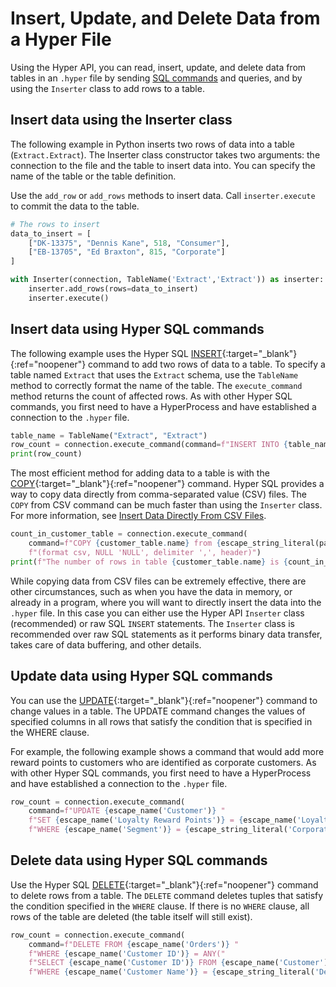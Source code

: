 # Insert, Update, and Delete Data from a Hyper File


Using the Hyper API, you can read, insert, update, and delete data from tables in an `.hyper` file by sending [SQL commands](../reference/sql/sql-commands.html) and queries, and by using the `Inserter` class to add rows to a table.


## Insert data using the Inserter class

The following example in Python inserts two rows of data into a table (`Extract.Extract`). The Inserter class constructor takes two arguments: the connection to the file and the table to insert data into. You can specify the name of the table or the table definition.

Use the `add_row` or `add_rows` methods to insert data. Call `inserter.execute` to commit the data to the table.

```python
# The rows to insert 
data_to_insert = [
    ["DK-13375", "Dennis Kane", 518, "Consumer"],
    ["EB-13705", "Ed Braxton", 815, "Corporate"]
]

with Inserter(connection, TableName('Extract','Extract')) as inserter:
    inserter.add_rows(rows=data_to_insert)
    inserter.execute()
```


## Insert data using Hyper SQL commands

The following example uses the Hyper SQL [INSERT](../reference/sql/sql-insert.html){:target="_blank"}{:ref="noopener"} command to add two rows of data to a table. To specify a table named `Extract` that uses the `Extract` schema, use the `TableName` method to correctly format the name of the table. The `execute_command` method returns the count of affected rows. As with other Hyper SQL commands, you first need to have a HyperProcess and have established a connection to the `.hyper` file.

```python
table_name = TableName("Extract", "Extract")
row_count = connection.execute_command(command=f"INSERT INTO {table_name} VALUES (A, 1), (B, 2)")
print(row_count)
```

The most efficient method for adding data to a table is with the [COPY](../reference/sql/sql-copy.html){:target="_blank"}{:ref="noopener"} command. Hyper SQL provides a way to copy data directly from comma-separated value (CSV) files. The `COPY` from CSV command can be much faster than using the `Inserter` class. For more information, see [Insert Data Directly From CSV Files]({{site.baseurl}}/docs/hyper_api_insert_csv.html).

```python
count_in_customer_table = connection.execute_command(
    command=f"COPY {customer_table.name} from {escape_string_literal(path_to_csv)} with "
    f"(format csv, NULL 'NULL', delimiter ',', header)")
print(f"The number of rows in table {customer_table.name} is {count_in_customer_table}.")
```

While copying data from CSV files can be extremely effective, there are other circumstances, such as when you have the data in memory, or already in a program, where you will want to directly insert the data into the `.hyper` file. In this case you can either use the Hyper API `Inserter` class (recommended) or raw SQL `INSERT` statements. The `Inserter` class is recommended over raw SQL statements as it performs binary data transfer, takes care of data buffering, and other details.


## Update data using Hyper SQL commands

You can use the [UPDATE](../reference/sql/sql-update.html){:target="_blank"}{:ref="noopener"} command to change values in a table. The UPDATE command changes the values of specified columns in all rows that satisfy the condition that is specified in the WHERE clause.

For example, the following example shows a command that would add more reward points to customers who are identified as corporate customers. As with other Hyper SQL commands, you first need to have a HyperProcess and have established a connection to the `.hyper` file.

```python
row_count = connection.execute_command(
    command=f"UPDATE {escape_name('Customer')} "
    f"SET {escape_name('Loyalty Reward Points')} = {escape_name('Loyalty Reward Points')} + 50 "
    f"WHERE {escape_name('Segment')} = {escape_string_literal('Corporate')}")
```


## Delete data using Hyper SQL commands

Use the Hyper SQL [DELETE](../reference/sql/sql-delete.html){:target="_blank"}{:ref="noopener"} command to delete rows from a table. The `DELETE` command deletes tuples that satisfy the condition specified in the `WHERE` clause. If there is no `WHERE` clause, all rows of the table are deleted (the table itself will still exist).


```python
row_count = connection.execute_command(
    command=f"DELETE FROM {escape_name('Orders')} "
    f"WHERE {escape_name('Customer ID')} = ANY("
    f"SELECT {escape_name('Customer ID')} FROM {escape_name('Customer')} "
    f"WHERE {escape_name('Customer Name')} = {escape_string_literal('Dennis Kane')})")
```
